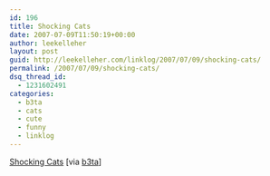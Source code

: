 ```yaml
---
id: 196
title: Shocking Cats
date: 2007-07-09T11:50:19+00:00
author: leekelleher
layout: post
guid: http://leekelleher.com/linklog/2007/07/09/shocking-cats/
permalink: /2007/07/09/shocking-cats/
dsq_thread_id:
  - 1231602491
categories:
  - b3ta
  - cats
  - cute
  - funny
  - linklog
---
```

[Shocking Cats](http://shockingcats.ytmnd.com/) [via [b3ta](http://b3ta.com/newsletter/issue284/)]